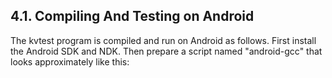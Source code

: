 ## 4\.1\. Compiling And Testing on Android



The kvtest program is compiled and run on Android as follows.
First install the Android SDK and NDK. Then prepare a script
named "android\-gcc" that looks approximately like this:




```
